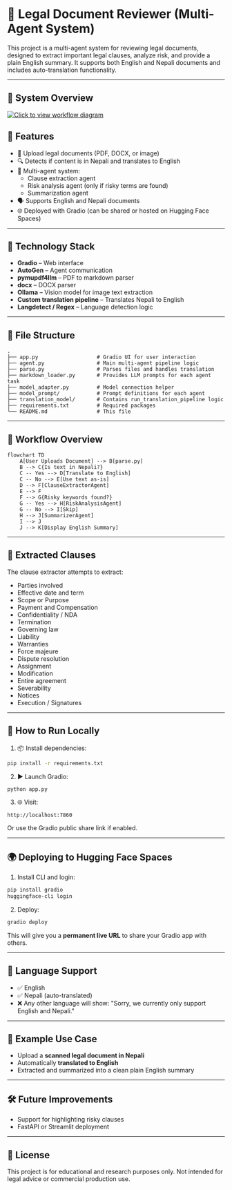 # 🧾 Legal Document Reviewer (Multi-Agent System)

This project is a multi-agent system for reviewing legal documents, designed to extract important legal clauses, analyze risk, and provide a plain English summary. It supports both English and Nepali documents and includes auto-translation functionality.

---


## 🧠 System Overview


[![Click to view workflow diagram](https://img.shields.io/badge/View-Diagram-blue?logo=lucidchart)](https://lucid.app/lucidchart/c305f23c-2acb-4af9-8963-0ad24a47b59a/edit?viewport_loc=-687%2C37%2C2376%2C1316%2C0_0&invitationId=inv_32b04533-212c-4093-97b9-a35464053331)



## 🚀 Features

- 📄 Upload legal documents (PDF, DOCX, or image)
- 🔍 Detects if content is in Nepali and translates to English
- 🤖 Multi-agent system:
  - Clause extraction agent
  - Risk analysis agent (only if risky terms are found)
  - Summarization agent
- 🗣️ Supports English and Nepali documents
- 🌐 Deployed with Gradio (can be shared or hosted on Hugging Face Spaces)

---

## 🧠 Technology Stack

- **Gradio** – Web interface
- **AutoGen** – Agent communication
- **pymupdf4llm** – PDF to markdown parser
- **docx** – DOCX parser
- **Ollama** – Vision model for image text extraction
- **Custom translation pipeline** – Translates Nepali to English
- **Langdetect / Regex** – Language detection logic

---

## 📁 File Structure

```
.
├── app.py                   # Gradio UI for user interaction
├── agent.py                 # Main multi-agent pipeline logic
├── parse.py                 # Parses files and handles translation
├── markdown_loader.py       # Provides LLM prompts for each agent task
├── model_adapter.py         # Model connection helper
├── model_prompt/            # Prompt definitions for each agent
├── translation_model/       # Contains run_translation_pipeline logic
├── requirements.txt         # Required packages
└── README.md                # This file
```

---

## 🔁 Workflow Overview

```mermaid
flowchart TD
    A[User Uploads Document] --> B[parse.py]
    B --> C{Is text in Nepali?}
    C -- Yes --> D[Translate to English]
    C -- No --> E[Use text as-is]
    D --> F[ClauseExtractorAgent]
    E --> F
    F --> G{Risky keywords found?}
    G -- Yes --> H[RiskAnalysisAgent]
    G -- No --> I[Skip]
    H --> J[SummarizerAgent]
    I --> J
    J --> K[Display English Summary]
```

---

## 📜 Extracted Clauses

The clause extractor attempts to extract:

- Parties involved
- Effective date and term
- Scope or Purpose
- Payment and Compensation
- Confidentiality / NDA
- Termination
- Governing law
- Liability
- Warranties
- Force majeure
- Dispute resolution
- Assignment
- Modification
- Entire agreement
- Severability
- Notices
- Execution / Signatures

---

## 🧪 How to Run Locally

1. 📦 Install dependencies:

```bash
pip install -r requirements.txt
```

2. ▶️ Launch Gradio:

```bash
python app.py
```

3. 🌐 Visit:

```
http://localhost:7860
```

Or use the Gradio public share link if enabled.

---

## 🌍 Deploying to Hugging Face Spaces

1. Install CLI and login:

```bash
pip install gradio
huggingface-cli login
```

2. Deploy:

```bash
gradio deploy
```

This will give you a **permanent live URL** to share your Gradio app with others.

---

## 🧾 Language Support

- ✅ English
- ✅ Nepali (auto-translated)
- ❌ Any other language will show: "Sorry, we currently only support English and Nepali."

---

## 📸 Example Use Case

- Upload a **scanned legal document in Nepali**
- Automatically **translated to English**
- Extracted and summarized into a clean plain English summary
---

## 🛠️ Future Improvements
- Support for highlighting risky clauses
- FastAPI or Streamlit deployment

---

## 📄 License

This project is for educational and research purposes only. Not intended for legal advice or commercial production use.
